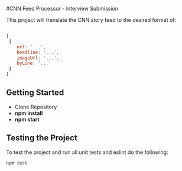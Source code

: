 #CNN Feed Processor - Interview Submission

This project will translate the CNN story feed to the desired format of: 

```js

[
 {
    url: '...',      
    headline: '...',
    imageUrl: '...',
    byLine: '...'
 }
]

```

## Getting Started

- Clone Repository
- **npm install** 
- **npm start**

## Testing the Project

To test the project and run all unit tests and eslint do the following:

```
npm test
```

